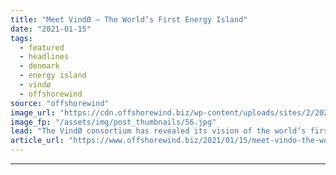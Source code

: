 ```yaml
---
title: "Meet VindØ – The World’s First Energy Island"
date: "2021-01-15"
tags: 
  - featured
  - headlines
  - denmark
  - energy island
  - vindø
  - offshorewind
source: "offshorewind"
image_url: "https://cdn.offshorewind.biz/wp-content/uploads/sites/2/2021/01/15100007/Meet-Vind%C3%98-The-Worlds-First-Energy-Island.jpg"
image_fp: "/assets/img/post_thumbnails/56.jpg"
lead: "The VindØ consortium has revealed its vision of the world’s first energy island. The"
article_url: "https://www.offshorewind.biz/2021/01/15/meet-vindo-the-worlds-first-energy-island/"
---
```


---
